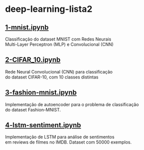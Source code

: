 # deep-learning-lista2

## [1-mnist.ipynb](../blob/master/1-mnist.ipynb)

Classificação do dataset MNIST com Redes Neurais  
Multi-Layer Perceptron (MLP) e Convolucional (CNN)

## [2-CIFAR_10.ipynb](../blob/master/2-CIFAR_10.ipynb)

Rede Neural Convolucional (CNN) para classificação  
do dataset CIFAR-10, com 10 classes distintas

## [3-fashion-mnist.ipynb](../blob/master/3-fashion-mnist.ipynb)

Implementação de autoencoder para o problema de classificação  
do dataset Fashion-MNIST.

## [4-lstm-sentiment.ipynb](../blob/master/4-lstm-sentiment.ipynb)

Implementação de LSTM para análise de sentimentos  
em reviews de filmes no IMDB. Dataset com 50000 exemplos.
